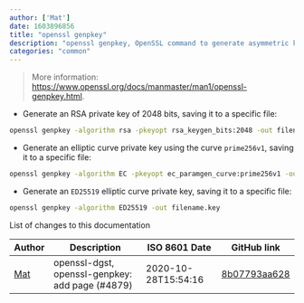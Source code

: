 ```yaml
---
author: ['Mat']
date: 1603896856
title: "openssl genpkey"
description: "openssl genpkey, OpenSSL command to generate asymmetric key pairs."
categories: "common"
---
```

> More information: <https://www.openssl.org/docs/manmaster/man1/openssl-genpkey.html>.

- Generate an RSA private key of 2048 bits, saving it to a specific file:

```bash
openssl genpkey -algorithm rsa -pkeyopt rsa_keygen_bits:2048 -out filename.key
```

- Generate an elliptic curve private key using the curve `prime256v1`, saving it to a specific file:

```bash
openssl genpkey -algorithm EC -pkeyopt ec_paramgen_curve:prime256v1 -out filename.key
```

- Generate an `ED25519` elliptic curve private key, saving it to a specific file:

```bash
openssl genpkey -algorithm ED25519 -out filename.key
```
List of changes to this documentation


Author | Description | ISO 8601 Date | GitHub link
------|-----|-----|-----
[Mat](mailto:mtausig@users.noreply.github.com) | openssl-dgst, openssl-genpkey: add page (#4879) | 2020-10-28T15:54:16 | [8b07793aa628](https://github.com/tldr-pages/tldr/commit/8b07793aa62837aeced69901a378d91e82869d46)

